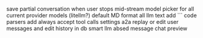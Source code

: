 save partial conversation when user stops mid-stream
model picker for all current provider models (litellm?) 
default MD format all llm text
add ``` code parsers
add always accept tool calls settings
a2a
replay or edit user messages and edit history in db
smart llm absed message chat preview